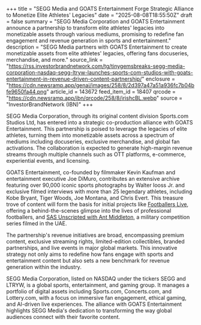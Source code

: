 +++
title = "SEGG Media and GOATS Entertainment Forge Strategic Alliance to Monetize Elite Athletes' Legacies"
date = "2025-08-08T18:55:50Z"
draft = false
summary = "SEGG Media Corporation and GOATS Entertainment announce a partnership to transform elite athletes' legacies into monetizable assets through various mediums, promising to redefine fan engagement and revenue generation in sports and entertainment."
description = "SEGG Media partners with GOATS Entertainment to create monetizable assets from elite athletes' legacies, offering fans docuseries, merchandise, and more."
source_link = "https://rss.investorbrandnetwork.com/tg/tinygemsbreaks-segg-media-corporation-nasdaq-segg-ltryw-launches-sports-com-studios-with-goats-entertainment-in-revenue-driven-content-partnership/"
enclosure = "https://cdn.newsramp.app/genai/images/258/8/2d397a47a51a936fc7b04bfe9650fa44.png"
article_id = 143672
feed_item_id = 18407
qrcode = "https://cdn.newsramp.app/ibn/qrcode/258/8/irishcBL.webp"
source = "InvestorBrandNetwork (IBN)"
+++

<p>SEGG Media Corporation, through its original content division Sports.com Studios Ltd, has entered into a strategic co-production alliance with GOATS Entertainment. This partnership is poised to leverage the legacies of elite athletes, turning them into monetizable assets across a spectrum of mediums including docuseries, exclusive merchandise, and global fan activations. The collaboration is expected to generate high-margin revenue streams through multiple channels such as OTT platforms, e-commerce, experiential events, and licensing.</p><p>GOATS Entertainment, co-founded by filmmaker Kevin Kaufman and entertainment executive Joe DiMuro, contributes an extensive archive featuring over 90,000 iconic sports photographs by Walter Iooss Jr. and exclusive filmed interviews with more than 25 legendary athletes, including Kobe Bryant, Tiger Woods, Joe Montana, and Chris Evert. This treasure trove of content will form the basis for initial projects like <a href='https://www.example.com' rel='nofollow' target='_blank'>Footballers Live</a>, offering a behind-the-scenes glimpse into the lives of professional footballers, and <a href='https://www.example.com' rel='nofollow' target='_blank'>SAS Unscripted with Ant Middleton</a>, a military competition series filmed in the UAE.</p><p>The partnership's revenue initiatives are broad, encompassing premium content, exclusive streaming rights, limited-edition collectibles, branded partnerships, and live events in major global markets. This innovative strategy not only aims to redefine how fans engage with sports and entertainment content but also sets a new benchmark for revenue generation within the industry.</p><p>SEGG Media Corporation, listed on NASDAQ under the tickers SEGG and LTRYW, is a global sports, entertainment, and gaming group. It manages a portfolio of digital assets including Sports.com, Concerts.com, and Lottery.com, with a focus on immersive fan engagement, ethical gaming, and AI-driven live experiences. The alliance with GOATS Entertainment highlights SEGG Media's dedication to transforming the way global audiences connect with their favorite content.</p>
